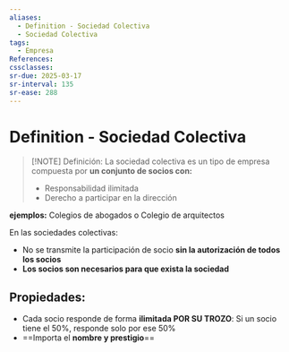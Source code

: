 ```yaml
---
aliases:
  - Definition - Sociedad Colectiva
  - Sociedad Colectiva
tags:
  - Empresa
References: 
cssclasses: 
sr-due: 2025-03-17
sr-interval: 135
sr-ease: 288
---
```

# Definition - Sociedad Colectiva

> [!NOTE] Definición: 
> La sociedad colectiva es un tipo de empresa compuesta por **un conjunto de socios con:**
> + Responsabilidad ilimitada
> + Derecho a participar en la dirección

**ejemplos:** Colegios de abogados o Colegio de arquitectos

En las sociedades colectivas: 
+ No se transmite la participación de socio **sin la autorización de todos los socios**
+ **Los socios son necesarios para que exista la sociedad**
## Propiedades: 
+ Cada socio responde de forma **ilimitada POR SU TROZO**: Si un socio tiene el 50%, responde solo por ese 50%
+ ==Importa el **nombre y prestigio**==



